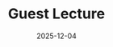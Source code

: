 ---
layout: lecture
number: 27
date: 2025-12-04
published: true
title: Guest Lecture
# presented_by: 
slido:
recording: 
files:
  slides: 
  pdf_slides:
  code:
  code_html:
  notebook:
  notes:
  additional_files:
    - name:
      link:
      target: #or leave empty
---